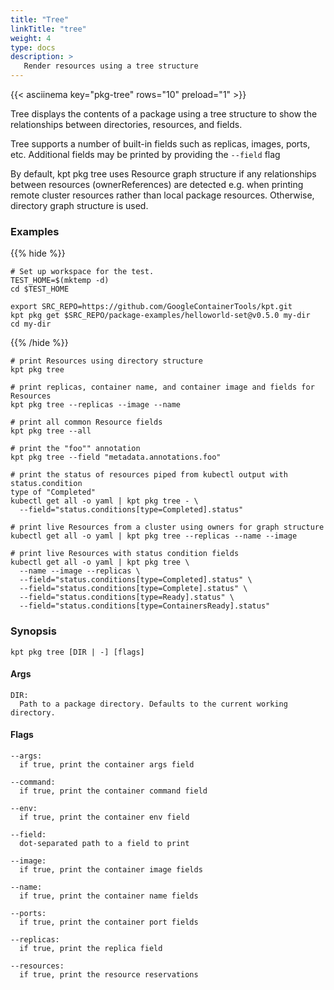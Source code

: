 ```yaml
---
title: "Tree"
linkTitle: "tree"
weight: 4
type: docs
description: >
   Render resources using a tree structure
---
```

<!--mdtogo:Short
    Render resources using a tree structure
-->

{{< asciinema key="pkg-tree" rows="10" preload="1" >}}

Tree displays the contents of a package using a tree structure to show
the relationships between directories, resources, and fields.

Tree supports a number of built-in fields such as replicas, images, ports,
etc.  Additional fields may be printed by providing the `--field` flag

By default, kpt pkg tree uses Resource graph structure if any relationships
between resources (ownerReferences) are detected e.g. when printing
remote cluster resources rather than local package resources.
Otherwise, directory graph structure is used.

### Examples

{{% hide %}}

<!-- @makeWorkplace @verifyExamples-->
```
# Set up workspace for the test.
TEST_HOME=$(mktemp -d)
cd $TEST_HOME
```

<!-- @fetchPackage @verifyExamples-->
```shell
export SRC_REPO=https://github.com/GoogleContainerTools/kpt.git
kpt pkg get $SRC_REPO/package-examples/helloworld-set@v0.5.0 my-dir
cd my-dir
```

{{% /hide %}}

<!--mdtogo:Examples-->
<!-- @pkgTree @verifyExamples-->
```shell
# print Resources using directory structure
kpt pkg tree
```

<!-- @pkgTree @verifyExamples-->
```shell
# print replicas, container name, and container image and fields for Resources
kpt pkg tree --replicas --image --name
```

<!-- @pkgTree @verifyExamples-->
```shell
# print all common Resource fields
kpt pkg tree --all
```

<!-- @pkgTree @verifyExamples-->
```shell
# print the "foo"" annotation
kpt pkg tree --field "metadata.annotations.foo"
```

<!-- @pkgTree @verifyStaleExamples-->
```shell
# print the status of resources piped from kubectl output with status.condition 
type of "Completed"
kubectl get all -o yaml | kpt pkg tree - \
  --field="status.conditions[type=Completed].status"
```

<!-- @pkgTree @verifyStaleExamples-->
```shell
# print live Resources from a cluster using owners for graph structure
kubectl get all -o yaml | kpt pkg tree --replicas --name --image
```

<!-- @pkgTree @verifyStaleExamples-->
```shell
# print live Resources with status condition fields
kubectl get all -o yaml | kpt pkg tree \
  --name --image --replicas \
  --field="status.conditions[type=Completed].status" \
  --field="status.conditions[type=Complete].status" \
  --field="status.conditions[type=Ready].status" \
  --field="status.conditions[type=ContainersReady].status"
```
<!--mdtogo-->

### Synopsis
<!--mdtogo:Long-->
```
kpt pkg tree [DIR | -] [flags]
```

#### Args

```
DIR:
  Path to a package directory. Defaults to the current working directory.
```

#### Flags

```
--args:
  if true, print the container args field

--command:
  if true, print the container command field

--env:
  if true, print the container env field

--field:
  dot-separated path to a field to print

--image:
  if true, print the container image fields

--name:
  if true, print the container name fields

--ports:
  if true, print the container port fields

--replicas:
  if true, print the replica field

--resources:
  if true, print the resource reservations
```
<!--mdtogo-->
